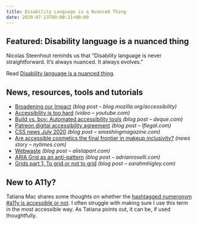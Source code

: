 ```yaml
---
title: Disability Language is a Nuanced Thing
date: 2020-07-13T09:00:21+00:00
---
```


## Featured: Disability language is a nuanced thing

Nicolas Steenhout reminds us that "Disability language is never straightforward. It’s always nuanced. It always evolves."

Read [Disability language is a nuanced thing](https://incl.ca/disability-language-is-a-nuanced-thing/).

## News, resources, tools and tutorials

* [Broadening our Impact](https://blog.mozilla.org/accessibility/broadening-our-impact/) _(blog post – blog.mozilla.org/accessibility)_
* [Accessibility is too hard](https://www.youtube.com/watch?v=Hfn18nDkyi4) _(video – youtube.com)_
* [Build vs. buy: Automated accessibility tools](https://www.deque.com/blog/build-vs-buy-automated-accessibility-tools/) _(blog post – deque.com)_
* [Patreon digital accessibility agreement](https://www.lflegal.com/2020/07/patreon-agreement/) _(blog post – lflegal.com)_
* [CSS news July 2020](https://www.smashingmagazine.com/2020/07/css-news-july-2020/) _(blog post – smashingmagazine.com)_
* [Are accessible cosmetics the final frontier in makeup inclusivity?](https://www.nytimes.com/2020/07/07/style/disability-accessible-beauty-makeup.html) _(news story – nytimes.com)_
* [Webwaste](https://alistapart.com/article/webwaste/) _(blog post – alistapart.com)_
* [ARIA Grid as an anti-pattern](https://adrianroselli.com/2020/07/aria-grid-as-an-anti-pattern.html) _(blog post – adrianroselli.com)_
* [Grids part 1: To grid or not to grid](https://sarahmhigley.com/writing/grids-part1/) _(blog post – sarahmhigley.com)_

## New to A11y?

Tatiana Mac shares some thoughts on whether the [hashtagged numeronym #a11y is accessible or not](https://tatianamac.com/posts/a11y-abbr/). I often struggle with making sure I use this term in the most accessible way. As Tatiana points out, it can be, if used thoughtfully.